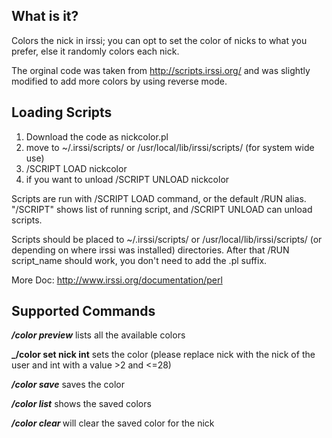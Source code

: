 What is it?
-----------

Colors the nick in irssi; you can opt to set the color of nicks to what you prefer, else it randomly colors each nick.

The orginal code was taken from http://scripts.irssi.org/ and was slightly modified to add more colors by using reverse mode.

Loading Scripts
---------------

1. Download the code as nickcolor.pl
2. move to ~/.irssi/scripts/ or /usr/local/lib/irssi/scripts/ (for system wide use)
3. /SCRIPT LOAD nickcolor
4. if you want to unload /SCRIPT UNLOAD nickcolor 

Scripts are run with /SCRIPT LOAD command, or the default /RUN alias.
"/SCRIPT" shows list of running script, and /SCRIPT UNLOAD can unload
scripts.

Scripts should be placed to ~/.irssi/scripts/ or
/usr/local/lib/irssi/scripts/ (or depending on where irssi was
installed) directories. After that /RUN script_name should work, you
don't need to add the .pl suffix.


More Doc: http://www.irssi.org/documentation/perl

Supported Commands
------------------

**_/color preview_** lists all the available colors

**_/color set nick int** sets the color (please replace nick with the nick of the user and int with a value >2 and <=28)

**_/color save_** saves the color

**_/color list_** shows the saved colors

**_/color clear_ <nick>** will clear the saved color for the nick

